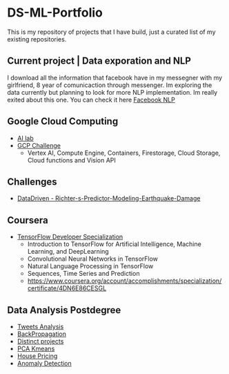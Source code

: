 # DS-ML-Portfolio
This is my repository of projects that I have build, just a curated list of my existing repositories.

## Current project | Data exporation and NLP
I download all the information that facebook have in my messegner with my girlfriend, 8 year of comunicaction through messenger. Im exploring the data currently but planning to look for more NLP implementation. Im really exited about this one. You can check it here [Facebook NLP](https://github.com/kenny08gt/NLP-FB-messenger/blob/master/Notebook.ipynb)

## Google Cloud Computing
* [AI lab](https://github.com/kenny08gt/AI-Platform-Qwik-Start/blob/master/ai_platform_qwik_start.ipynb)
* [GCP Challenge](https://github.com/kenny08gt/GCP-photos-AI)
  * Vertex AI, Compute Engine, Containers, Firestorage, Cloud Storage, Cloud functions and Vision API

## Challenges 
* [DataDriven - Richter-s-Predictor-Modeling-Earthquake-Damage](https://github.com/kenny08gt/Richter-s-Predictor-Modeling-Earthquake-Damage-DS/blob/main/Richter's_Predictor_Modeling_Earthquake_Damage.ipynb)

## Coursera
* [TensorFlow Developer Specialization](https://github.com/kenny08gt/coursera-tensorflow-js)
  * Introduction to TensorFlow for Artificial Intelligence, Machine Learning, and DeepLearning
  * Convolutional Neural Networks in TensorFlow
  * Natural Language Processing in TensorFlow
  * Sequences, Time Series and Prediction
  * https://www.coursera.org/account/accomplishments/specialization/certificate/4DN6E86CESGL 

## Data Analysis Postdegree
* [Tweets Analysis](https://github.com/kenny08gt/text-mining-tweets/blob/master/lab2_19000590.ipynb)
* [BackPropagation](https://github.com/kenny08gt/backpropagation-numpy/blob/master/backpropagation.ipynb)
* [Distinct projects](https://github.com/kenny08gt/proyecto_statistical_learning2)
* [PCA Kmeans](https://github.com/kenny08gt/pca-kmeans-dogs/blob/master/Ejercicio_PCA_K-means.ipynb)
* [House Pricing](https://github.com/kenny08gt/proyecto-ds-python/blob/master/proyecto.ipynb)
* [Anomaly Detection](https://github.com/kenny08gt/Anomaly-detection-statistical-learning-2/blob/master/tarea_anomalias.ipynb)
